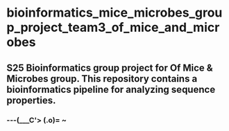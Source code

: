 # bioinformatics_mice_microbes_group_project_team3_of_mice_and_microbes
##  S25 Bioinformatics group project for Of Mice &amp; Microbes group. This repository contains a bioinformatics pipeline for analyzing sequence properties.
### ---(___C'>   (.o)=   ~

